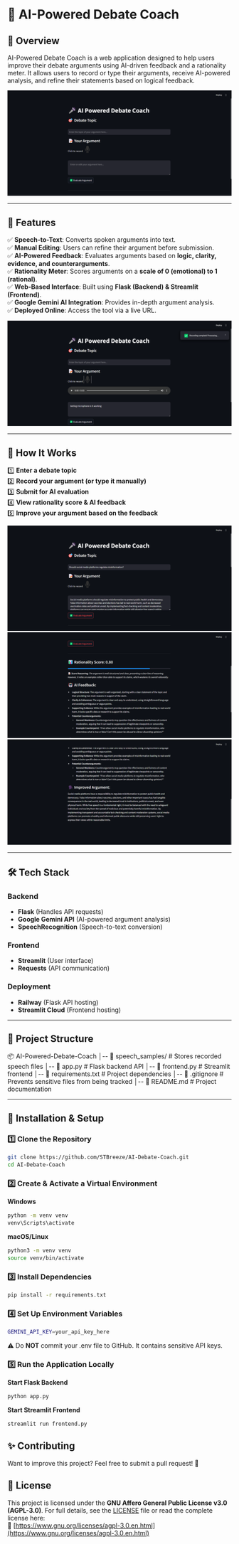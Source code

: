 # 🎤 AI-Powered Debate Coach

## 📝 Overview

AI-Powered Debate Coach is a web application designed to help users improve their debate arguments using AI-driven feedback and a rationality meter. It allows users to record or type their arguments, receive AI-powered analysis, and refine their statements based on logical feedback.

![Project Demo](assests\images\Project_Demo.png) <!-- Upload a screenshot of the UI showing a full analysis -->

---

## 🌟 Features

✅ **Speech-to-Text**: Converts spoken arguments into text.  
✅ **Manual Editing**: Users can refine their argument before submission.  
✅ **AI-Powered Feedback**: Evaluates arguments based on **logic, clarity, evidence, and counterarguments**.  
✅ **Rationality Meter**: Scores arguments on a **scale of 0 (emotional) to 1 (rational)**.  
✅ **Web-Based Interface**: Built using **Flask (Backend) & Streamlit (Frontend)**.  
✅ **Google Gemini AI Integration**: Provides in-depth argument analysis.  
✅ **Deployed Online**: Access the tool via a live URL.

![Recording Feature](assests\images\Recording_Feature.png) <!-- Screenshot of the recording button in action -->

---

## 🎯 How It Works

1️⃣ **Enter a debate topic**  
2️⃣ **Record your argument (or type it manually)**  
3️⃣ **Submit for AI evaluation**  
4️⃣ **View rationality score & AI feedback**  
5️⃣ **Improve your argument based on the feedback**

![Sample Topic and Argument](assests\images\Sample_Topic&Argument.png)
![AI Feedback Screenshot](assests\images\AI_Feedback.png) <!-- Screenshot showing AI feedback in action -->
![AI Feedback Screenshot](assests\images\AI_Feedback_2.png)

---

## 🛠️ Tech Stack

### **Backend**

- **Flask** (Handles API requests)
- **Google Gemini API** (AI-powered argument analysis)
- **SpeechRecognition** (Speech-to-text conversion)

### **Frontend**

- **Streamlit** (User interface)
- **Requests** (API communication)

### **Deployment**

- **Railway** (Flask API hosting)
- **Streamlit Cloud** (Frontend hosting)

---

## 📂 Project Structure

📦 AI-Powered-Debate-Coach
│-- 📁 speech_samples/ # Stores recorded speech files
│-- 📜 app.py # Flask backend API
│-- 📜 frontend.py # Streamlit frontend
│-- 📜 requirements.txt # Project dependencies
│-- 📜 .gitignore # Prevents sensitive files from being tracked
│-- 📜 README.md # Project documentation

---

## 🚀 Installation & Setup

### **1️⃣ Clone the Repository**

```bash
git clone https://github.com/STBreeze/AI-Debate-Coach.git
cd AI-Debate-Coach
```

### **2️⃣ Create & Activate a Virtual Environment**

**Windows**

```bash
python -m venv venv
venv\Scripts\activate
```

**macOS/Linux**

```bash
python3 -m venv venv
source venv/bin/activate
```

### **3️⃣ Install Dependencies**

```bash
pip install -r requirements.txt
```

### **4️⃣ Set Up Environment Variables**

```bash
GEMINI_API_KEY=your_api_key_here
```

⚠️ Do **NOT** commit your .env file to GitHub. It contains sensitive API keys.

### **5️⃣ Run the Application Locally**

**Start Flask Backend**

```bash
python app.py
```

**Start Streamlit Frontend**

```bash
streamlit run frontend.py
```

## ✨ Contributing

Want to improve this project? Feel free to submit a pull request! 🚀

## 📜 License

This project is licensed under the **GNU Affero General Public License v3.0 (AGPL-3.0)**.
For full details, see the [LICENSE](LICENSE) file or read the complete license here:  
🔗 [https://www.gnu.org/licenses/agpl-3.0.en.html](https://www.gnu.org/licenses/agpl-3.0.en.html)
